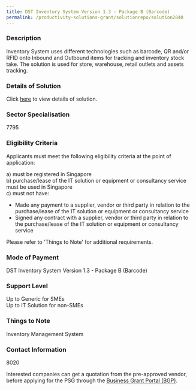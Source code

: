 ```yaml
---
title: DST Inventory System Version 1.3 - Package B (Barcode)
permalink: /productivity-solutions-grant/solutionrepo/solution2840
---
```


### Description

Inventory System uses different technologies such as barcode, QR and/or RFID onto Inbound and Outbound items for tracking and inventory stock take. The solution is used for store, warehouse, retail outlets and assets tracking.

### Details of Solution

Click <a href='DST Advertising (Singapore) Pte Ltd' target='_blank' rel='noopener'>here</a> to view details of solution.

### Sector Specialisation

 7795 

### Eligibility Criteria

Applicants must meet the following eligibility criteria at the point of application:

a) must be registered in Singapore <br>
b) purchase/lease of the IT solution or equipment or consultancy service must be used in Singapore <br>
c) must not have:
- Made any payment to a supplier, vendor or third party in relation to the purchase/lease of the IT solution or equipment or consultancy service
- Signed any contract with a supplier, vendor or third party in relation to the purchase/lease of the IT solution or equipment or consultancy service

Please refer to 'Things to Note' for additional requirements.

### Mode of Payment
DST Inventory System Version 1.3 - Package B (Barcode)

### Support Level
Up to Generic for SMEs <br>
Up to IT Solution for non-SMEs

### Things to Note
Inventory Management System

### Contact Information
8020

Interested companies can get a quotation from the pre-approved vendor, before applying for the PSG through the <a target='_blank' rel='noopener' href='https://www.businessgrants.gov.sg/'>Business Grant Portal (BGP)</a>.
